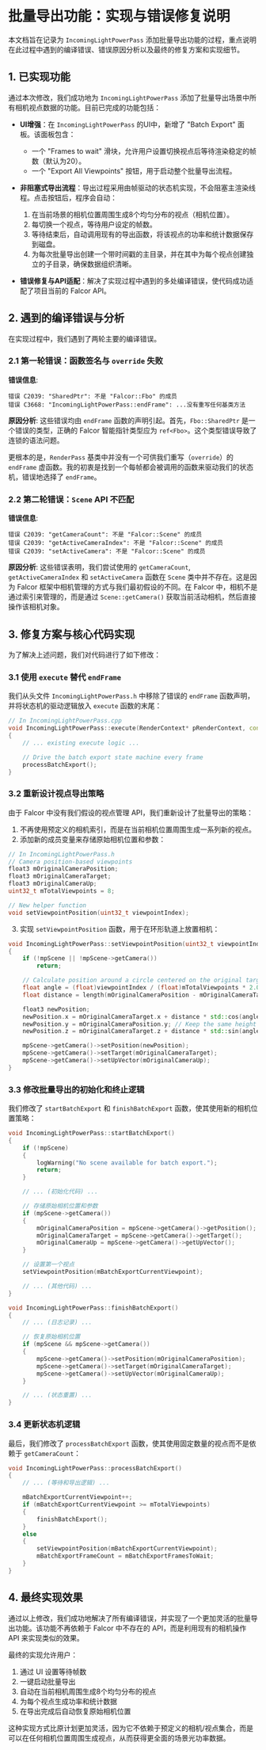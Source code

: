 # 批量导出功能：实现与错误修复说明

本文档旨在记录为 `IncomingLightPowerPass` 添加批量导出功能的过程，重点说明在此过程中遇到的编译错误、错误原因分析以及最终的修复方案和实现细节。

## 1. 已实现功能

通过本次修改，我们成功地为 `IncomingLightPowerPass` 添加了批量导出场景中所有相机视点数据的功能。目前已完成的功能包括：

*   **UI增强**：在 `IncomingLightPowerPass` 的UI中，新增了 "Batch Export" 面板。该面板包含：
    *   一个 "Frames to wait" 滑块，允许用户设置切换视点后等待渲染稳定的帧数（默认为20）。
    *   一个 "Export All Viewpoints" 按钮，用于启动整个批量导出流程。

*   **非阻塞式导出流程**：导出过程采用由帧驱动的状态机实现，不会阻塞主渲染线程。点击按钮后，程序会自动：
    1.  在当前场景的相机位置周围生成8个均匀分布的视点（相机位置）。
    2.  每切换一个视点，等待用户设定的帧数。
    3.  等待结束后，自动调用现有的导出函数，将该视点的功率和统计数据保存到磁盘。
    4.  为每次批量导出创建一个带时间戳的主目录，并在其中为每个视点创建独立的子目录，确保数据组织清晰。

*   **错误修复与API适配**：解决了实现过程中遇到的多处编译错误，使代码成功适配了项目当前的 Falcor API。

## 2. 遇到的编译错误与分析

在实现过程中，我们遇到了两轮主要的编译错误。

### 2.1 第一轮错误：函数签名与 `override` 失败

**错误信息**:
```
错误 C2039: "SharedPtr": 不是 "Falcor::Fbo" 的成员
错误 C3668: "IncomingLightPowerPass::endFrame": ...没有重写任何基类方法
```

**原因分析**:
这些错误均由 `endFrame` 函数的声明引起。首先，`Fbo::SharedPtr` 是一个错误的类型，正确的 Falcor 智能指针类型应为 `ref<Fbo>`。这个类型错误导致了连锁的语法问题。

更根本的是，`RenderPass` 基类中并没有一个可供我们重写（`override`）的 `endFrame` 虚函数。我的初衷是找到一个每帧都会被调用的函数来驱动我们的状态机，错误地选择了 `endFrame`。

### 2.2 第二轮错误：`Scene` API 不匹配

**错误信息**:
```
错误 C2039: "getCameraCount": 不是 "Falcor::Scene" 的成员
错误 C2039: "getActiveCameraIndex": 不是 "Falcor::Scene" 的成员
错误 C2039: "setActiveCamera": 不是 "Falcor::Scene" 的成员
```

**原因分析**:
这些错误表明，我们尝试使用的 `getCameraCount`, `getActiveCameraIndex` 和 `setActiveCamera` 函数在 `Scene` 类中并不存在。这是因为 Falcor 框架中相机管理的方式与我们最初假设的不同。在 Falcor 中，相机不是通过索引来管理的，而是通过 `Scene::getCamera()` 获取当前活动相机，然后直接操作该相机对象。

## 3. 修复方案与核心代码实现

为了解决上述问题，我们对代码进行了如下修改：

### 3.1 使用 `execute` 替代 `endFrame`

我们从头文件 `IncomingLightPowerPass.h` 中移除了错误的 `endFrame` 函数声明，并将状态机的驱动逻辑放入 `execute` 函数的末尾：

```cpp
// In IncomingLightPowerPass.cpp
void IncomingLightPowerPass::execute(RenderContext* pRenderContext, const RenderData& renderData)
{
    // ... existing execute logic ...

    // Drive the batch export state machine every frame
    processBatchExport();
}
```

### 3.2 重新设计视点导出策略

由于 Falcor 中没有我们假设的视点管理 API，我们重新设计了批量导出的策略：

1. 不再使用预定义的相机索引，而是在当前相机位置周围生成一系列新的视点。
2. 添加新的成员变量来存储原始相机位置和参数：

```cpp
// In IncomingLightPowerPass.h
// Camera position-based viewpoints
float3 mOriginalCameraPosition;
float3 mOriginalCameraTarget;
float3 mOriginalCameraUp;
uint32_t mTotalViewpoints = 8;

// New helper function
void setViewpointPosition(uint32_t viewpointIndex);
```

3. 实现 `setViewpointPosition` 函数，用于在环形轨道上放置相机：

```cpp
void IncomingLightPowerPass::setViewpointPosition(uint32_t viewpointIndex)
{
    if (!mpScene || !mpScene->getCamera())
        return;

    // Calculate position around a circle centered on the original target
    float angle = (float)viewpointIndex / (float)mTotalViewpoints * 2.0f * 3.14159f;
    float distance = length(mOriginalCameraPosition - mOriginalCameraTarget);

    float3 newPosition;
    newPosition.x = mOriginalCameraTarget.x + distance * std::cos(angle);
    newPosition.y = mOriginalCameraPosition.y; // Keep the same height
    newPosition.z = mOriginalCameraTarget.z + distance * std::sin(angle);

    mpScene->getCamera()->setPosition(newPosition);
    mpScene->getCamera()->setTarget(mOriginalCameraTarget);
    mpScene->getCamera()->setUpVector(mOriginalCameraUp);
}
```

### 3.3 修改批量导出的初始化和终止逻辑

我们修改了 `startBatchExport` 和 `finishBatchExport` 函数，使其使用新的相机位置策略：

```cpp
void IncomingLightPowerPass::startBatchExport()
{
    if (!mpScene)
    {
        logWarning("No scene available for batch export.");
        return;
    }

    // ... (初始化代码) ...

    // 存储原始相机位置和参数
    if (mpScene->getCamera())
    {
        mOriginalCameraPosition = mpScene->getCamera()->getPosition();
        mOriginalCameraTarget = mpScene->getCamera()->getTarget();
        mOriginalCameraUp = mpScene->getCamera()->getUpVector();
    }

    // 设置第一个视点
    setViewpointPosition(mBatchExportCurrentViewpoint);

    // ... (其他代码) ...
}

void IncomingLightPowerPass::finishBatchExport()
{
    // ... (日志记录) ...

    // 恢复原始相机位置
    if (mpScene && mpScene->getCamera())
    {
        mpScene->getCamera()->setPosition(mOriginalCameraPosition);
        mpScene->getCamera()->setTarget(mOriginalCameraTarget);
        mpScene->getCamera()->setUpVector(mOriginalCameraUp);
    }

    // ... (状态重置) ...
}
```

### 3.4 更新状态机逻辑

最后，我们修改了 `processBatchExport` 函数，使其使用固定数量的视点而不是依赖于 `getCameraCount`：

```cpp
void IncomingLightPowerPass::processBatchExport()
{
    // ... (等待和导出逻辑) ...

    mBatchExportCurrentViewpoint++;
    if (mBatchExportCurrentViewpoint >= mTotalViewpoints)
    {
        finishBatchExport();
    }
    else
    {
        setViewpointPosition(mBatchExportCurrentViewpoint);
        mBatchExportFrameCount = mBatchExportFramesToWait;
    }
}
```

## 4. 最终实现效果

通过以上修改，我们成功地解决了所有编译错误，并实现了一个更加灵活的批量导出功能。该功能不再依赖于 Falcor 中不存在的 API，而是利用现有的相机操作 API 来实现类似的效果。

最终的实现允许用户：

1. 通过 UI 设置等待帧数
2. 一键启动批量导出
3. 自动在当前相机周围生成8个均匀分布的视点
4. 为每个视点生成功率和统计数据
5. 在导出完成后自动恢复原始相机位置

这种实现方式比原计划更加灵活，因为它不依赖于预定义的相机/视点集合，而是可以在任何相机位置周围生成视点，从而获得更全面的场景光功率数据。
